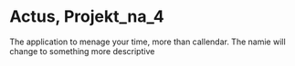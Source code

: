 # Actus, Projekt_na_4
 The application to menage your time, more than callendar. The namie will change to something more descriptive

